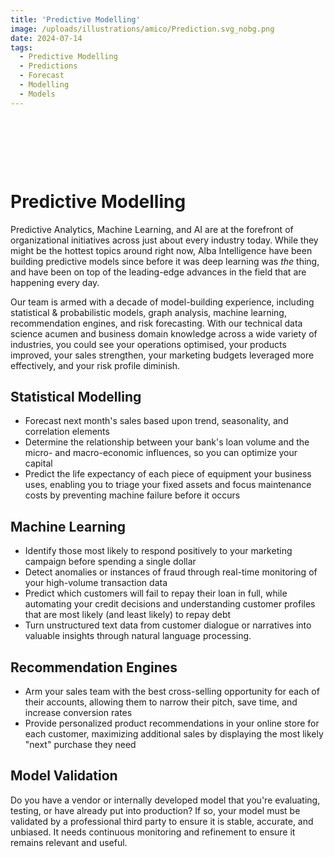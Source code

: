 ```yaml
---
title: 'Predictive Modelling'
image: /uploads/illustrations/amico/Prediction.svg_nobg.png
date: 2024-07-14
tags:
  - Predictive Modelling
  - Predictions
  - Forecast
  - Modelling
  - Models
---
```


&nbsp;

&nbsp;

&nbsp;


# Predictive Modelling

Predictive Analytics, Machine Learning, and AI are at the forefront of organizational initiatives across just about every industry today.  While they might be the hottest topics around right now, Alba Intelligence have been building predictive models since before it was deep learning was *the* thing, and have been on top of the leading-edge advances in the field that are happening every day.

​Our team is armed with a decade of model-building experience, including statistical & probabilistic models, graph analysis, machine learning, recommendation engines, and risk forecasting.  With our technical data science acumen and business domain knowledge across a wide variety of industries, you could see your operations optimised, your products improved, your sales strengthen, your marketing budgets leveraged more effectively, and your risk profile diminish.


## Statistical Modelling

- Forecast next month's sales based upon trend, seasonality, and correlation elements
- Determine the relationship between your bank's loan volume and the micro- and macro-economic influences, so you can optimize your capital
- Predict the life expectancy of each piece of equipment your business uses, enabling you to triage your fixed assets and focus maintenance costs by preventing machine failure before it occurs


## Machine Learning

- Identify those most likely to respond positively to your marketing campaign before spending a single dollar
- Detect anomalies or instances of fraud through real-time monitoring of your high-volume transaction data
- Predict which customers will fail to repay their loan in full, while automating your credit decisions and understanding customer profiles that are most likely (and least likely) to repay debt
- Turn unstructured text data from customer dialogue or narratives into valuable insights through natural language processing.


## Recommendation Engines

- Arm your sales team with the best cross-selling opportunity for each of their accounts, allowing them to narrow their pitch, save time, and increase conversion rates
- Provide personalized product recommendations in your online store for each customer, maximizing additional sales by displaying the most likely "next" purchase they need


## Model Validation

Do you have a vendor or internally developed model that you're evaluating, testing, or have already put into production? If so, your model must be validated by a professional third party to ensure it is stable, accurate, and unbiased. It needs continuous monitoring and refinement to ensure it remains relevant and useful.

